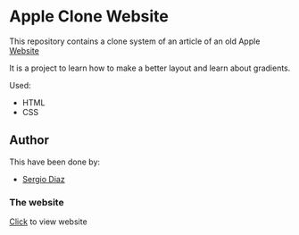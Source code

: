 # Apple Clone Website

This repository contains a clone system of an article of an old Apple [Website](https://web.archive.org/web/20140301004610/http://www.apple.com/)

It is a project to learn how to make a better layout and learn about gradients.

Used:

* HTML
* CSS

## Author
This have been done by:

* [Sergio Diaz](https://github.com/serdg0) 

### The website
[Click](https://rawcdn.githack.com/serdg0/Backgrounds-and-Gradients/e4b6ba128e4108f18005f46332f11236b39a9023/index.html) to view website

